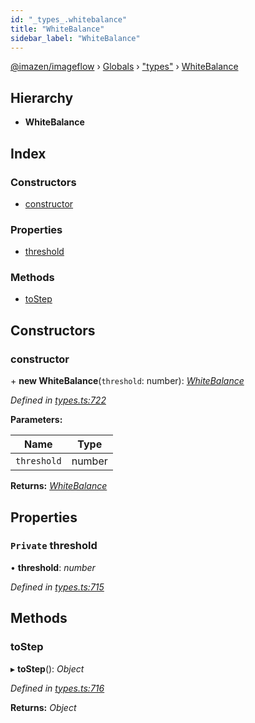 ```yaml
---
id: "_types_.whitebalance"
title: "WhiteBalance"
sidebar_label: "WhiteBalance"
---
```


[@imazen/imageflow](../index.md) › [Globals](../globals.md) › ["types"](../modules/_types_.md) › [WhiteBalance](_types_.whitebalance.md)

## Hierarchy

* **WhiteBalance**

## Index

### Constructors

* [constructor](_types_.whitebalance.md#constructor)

### Properties

* [threshold](_types_.whitebalance.md#private-threshold)

### Methods

* [toStep](_types_.whitebalance.md#tostep)

## Constructors

###  constructor

\+ **new WhiteBalance**(`threshold`: number): *[WhiteBalance](_types_.whitebalance.md)*

*Defined in [types.ts:722](https://github.com/imazen/imageflow-node/blob/8d7450b/lib/types.ts#L722)*

**Parameters:**

Name | Type |
------ | ------ |
`threshold` | number |

**Returns:** *[WhiteBalance](_types_.whitebalance.md)*

## Properties

### `Private` threshold

• **threshold**: *number*

*Defined in [types.ts:715](https://github.com/imazen/imageflow-node/blob/8d7450b/lib/types.ts#L715)*

## Methods

###  toStep

▸ **toStep**(): *Object*

*Defined in [types.ts:716](https://github.com/imazen/imageflow-node/blob/8d7450b/lib/types.ts#L716)*

**Returns:** *Object*
